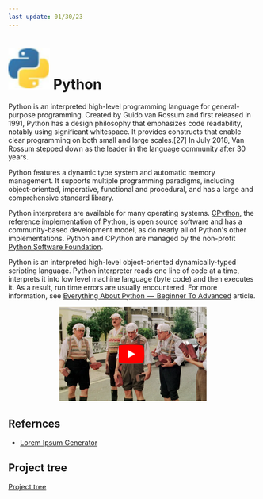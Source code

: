 ```yaml
---
last update: 01/30/23
---
```


# ![python-icon](media/icons/python-icon.svg) Python

Python is an interpreted high-level programming language for general-purpose
programming. Created by Guido van Rossum and first released in 1991, Python has
a design philosophy that emphasizes code readability, notably using significant
whitespace. It provides constructs that enable clear programming on both small
and large scales.[27] In July 2018, Van Rossum stepped down as the leader in the
language community after 30 years.

Python features a dynamic type system and automatic memory management. It
supports multiple programming paradigms, including object-oriented, imperative,
functional and procedural, and has a large and comprehensive standard library.

Python interpreters are available for many operating systems.
[CPython](https://en.wikipedia.org/wiki/CPython), the reference implementation
of Python, is open source software and has a community-based development model,
as do nearly all of Python's other implementations. Python and CPython are
managed by the non-profit [Python Software
Foundation](https://en.wikipedia.org/wiki/Python_Software_Foundation).

Python is an interpreted high-level object-oriented dynamically-typed scripting
language. Python interpreter reads one line of code at a time, interprets it
into low level machine language (byte code) and then executes it. As a result,
run time errors are usually encountered. For more information, see [Everything
About Python  —  Beginner To
Advanced](https://medium.com/fintechexplained/everything-about-python-from-beginner-to-advance-level-227d52ef32d2)
article.  

<!--- [![Monty Python](media/general/monty-python-video.png)](https://www.youtube.com/watch?v=imhrDrE4-mI "Monty Python") --->

<p align="center">
 <a href="https://www.youtube.com/watch?v=imhrDrE4-mI" target="_blank" alt="Monty Python"> <img  src="media/general/monty-python-video.png"/></a>
</p>

## Refernces

- [Lorem Ipsum Generator](https://www.lipsum.com/feed/html)

## Project tree

[Project tree](project_tree.txt)
